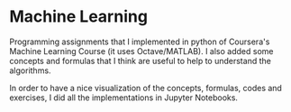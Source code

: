 # Machine Learning 


Programming assignments that I implemented in python of Coursera's Machine Learning Course (it uses Octave/MATLAB). I also added some concepts and formulas that I think are useful to help to understand the algorithms.

In order to have a nice visualization of the concepts, formulas, codes and exercises, I did all the implementations in Jupyter Notebooks.
